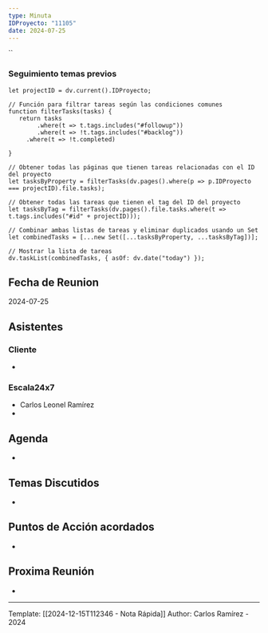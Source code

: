 ```yaml
---
type: Minuta
IDProyecto: "11105"
date: 2024-07-25
---
```


``

### Seguimiento temas previos

```dataviewjs
let projectID = dv.current().IDProyecto;

// Función para filtrar tareas según las condiciones comunes
function filterTasks(tasks) {
   return tasks
        .where(t => t.tags.includes("#followup"))
        .where(t => !t.tags.includes("#backlog"))
     .where(t => !t.completed)
        
}

// Obtener todas las páginas que tienen tareas relacionadas con el ID del proyecto
let tasksByProperty = filterTasks(dv.pages().where(p => p.IDProyecto === projectID).file.tasks);

// Obtener todas las tareas que tienen el tag del ID del proyecto
let tasksByTag = filterTasks(dv.pages().file.tasks.where(t => t.tags.includes("#id" + projectID)));

// Combinar ambas listas de tareas y eliminar duplicados usando un Set
let combinedTasks = [...new Set([...tasksByProperty, ...tasksByTag])];

// Mostrar la lista de tareas
dv.taskList(combinedTasks, { asOf: dv.date("today") });
 ```
## Fecha de Reunion
2024-07-25

## Asistentes

### Cliente
* 
### Escala24x7
- Carlos Leonel Ramírez
-  
## Agenda
* 
## Temas Discutidos
*  

## Puntos de Acción acordados
*  

## Proxima Reunión
*   

---
Template: [[2024-12-15T112346 - Nota Rápida]]
Author: Carlos Ramírez - 2024
